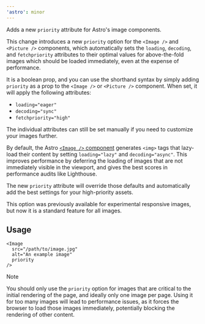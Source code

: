 ```yaml
---
'astro': minor
---
```


Adds a new `priority` attribute for Astro's image components.

This change introduces a new `priority` option for the `<Image />` and `<Picture />` components, which automatically sets the `loading`, `decoding`, and `fetchpriority` attributes to their optimal values for above-the-fold images which should be loaded immediately, even at the expense of performance.

It is a boolean prop, and you can use the shorthand syntax by simply adding `priority` as a prop to the `<Image />` or `<Picture />` component. When set, it will apply the following attributes:

- `loading="eager"`
- `decoding="sync"`
- `fetchpriority="high"`

The individual attributes can still be set manually if you need to customize your images further.

By default, the Astro [`<Image />` component](https://docs.astro.build/en/guides/images/#display-optimized-images-with-the-image--component) generates `<img>` tags that lazy-load their content by setting `loading="lazy"` and `decoding="async"`. This improves performance by deferring the loading of images that are not immediately visible in the viewport, and gives the best scores in performance audits like Lighthouse. 

The new `priority` attribute will override those defaults and automatically add the best settings for your high-priority assets.

This option was previously available for experimental responsive images, but now it is a standard feature for all images.

## Usage

```astro
<Image 
  src="/path/to/image.jpg" 
  alt="An example image" 
  priority
/>
```

> [!Note]
> You should only use the `priority` option for images that are critical to the initial rendering of the page, and ideally only one image per page. Using it for too many images will lead to performance issues, as it forces the browser to load those images immediately, potentially blocking the rendering of other content.
